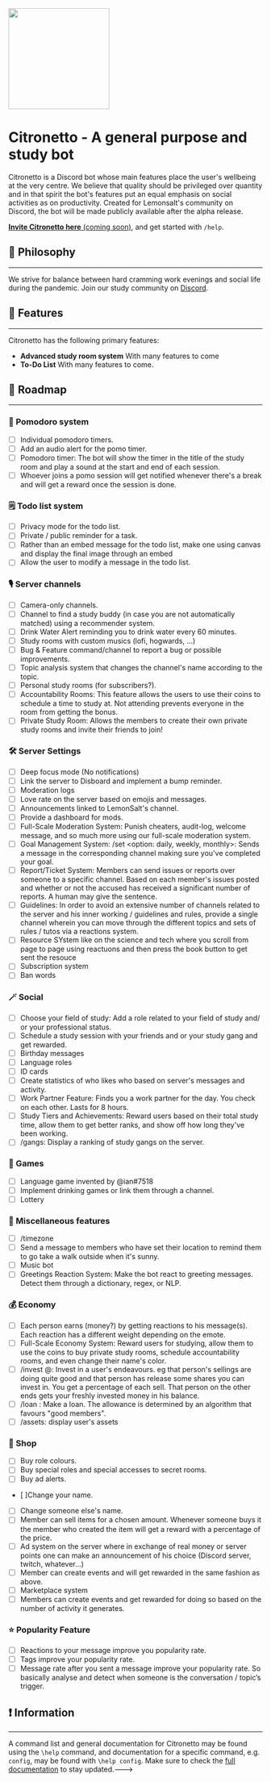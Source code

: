 <img src="https://media.discordapp.net/attachments/812014361752895529/931258758082998324/Opera_senza_titolo_80.png" data-canonical-src="https://gyazo.com/eb5c5741b6a9a16c692170a41a49c858.png" width="200" height="200" />

# Citronetto - A general purpose and study bot
Citronetto is a Discord bot whose main features place the user's wellbeing at the very centre. We believe that quality should be privileged over quantity and in that spirit the bot's features put an equal emphasis on social activities as on productivity. Created for Lemonsalt's community on Discord, the bot will be made publicly available after the alpha release.

[**Invite Citronetto here** (coming soon)](https://www.lemonsalt.studio/), and get started with `/help`.

## 💭 Philosophy
------------
We strive for balance between hard cramming work evenings and social life during the pandemic. 
Join our study community on [Discord](https://discord.gg/XFv6cYQQfv). 


## 📙 Features
------------
Citronetto has the following primary features:
- **Advanced study room system**
With many features to come  
- **To-Do List**
With many features to come.

## 🎯 Roadmap
------------
### 🍅 Pomodoro system 
- [ ] Individual pomodoro timers.
- [ ] Add an audio alert for the pomo timer.
- [ ] Pomodoro timer: The bot will show the timer in the title of the study room and play a sound at the start and end of each session.
- [ ] Whoever joins a pomo session will get notified whenever there's a break and will get a reward once the session is done.
### 🗒 Todo list system
- [ ] Privacy mode for the todo list.
- [ ] Private / public reminder for a task.
- [ ] Rather than an embed message for the todo list, make one using canvas and display the final image through an embed
- [ ] Allow the user to modify a message in the todo list.
### 🎙 Server channels
- [ ] Camera-only channels.
- [ ] Channel to find a study buddy (in case you are not automatically matched) using a recommender system.
- [ ] Drink Water Alert reminding you to drink water every 60 minutes.
- [ ] Study rooms with custom musics (lofi, hogwards, ...)
- [ ] Bug & Feature command/channel to report a bug or possible improvements.
- [ ] Topic analysis system that changes the channel's name according to the topic.
- [ ] Personal study rooms (for subscribers?).
- [ ] Accountability Rooms: This feature allows the users to use their coins to schedule a time to study at. Not attending prevents everyone in the room from getting the bonus.
- [ ] Private Study Room: Allows the members to create their own private study rooms and invite their friends to join!
### 🛠 Server Settings
- [ ] Deep focus mode (No notifications)
- [ ] Link the server to Disboard and implement a bump reminder.
- [ ] Moderation logs
- [ ] Love rate on the server based on emojis and messages.
- [ ] Announcements linked to LemonSalt's channel.
- [ ] Provide a dashboard for mods.
- [ ] Full-Scale Moderation System: Punish cheaters, audit-log, welcome message, and so much more using our full-scale moderation system.
- [ ] Goal Management System: /set <my goal> <option: daily, weekly, monthly>: Sends a message in the corresponding channel making sure you've completed your goal.
- [ ] Report/Ticket System: Members can send issues or reports over someone to a specific channel. Based on each member's issues posted and whether or not the accused has received a significant number of reports. A human may give the sentence.
- [ ] Guidelines: In order to avoid an extensive number of channels related to the server and his inner working / guidelines and rules, provide a single channel wherein you can move through the different topics and sets of rules / tutos via a reactions system.
- [ ] Resource SYstem like on the science and tech where you scroll from page to page using reactuons and then press the book button to get sent the resouce
- [ ] Subscription system
- [ ] Ban words
### 🪄 Social 
- [ ] Choose your field of study: Add a role related to your field of study and/ or your professional status.
- [ ] Schedule a study session with your friends and or your study gang and get rewarded.
- [ ] Birthday messages
- [ ] Language roles
- [ ] ID cards
- [ ] Create statistics of who likes who based on server's messages and activity.
- [ ] Work Partner Feature: Finds you a work partner for the day. You check on each other. Lasts for 8 hours.
- [ ] Study Tiers and Achievements: Reward users based on their total study time, allow them to get better ranks, and show off how long they've been working.
- [ ] /gangs: Display a ranking of study gangs on the server.
### 🎰 Games
- [ ] Language game invented by @ian#7518
- [ ] Implement drinking games or link them through a channel.
- [ ] Lottery
### 🎲 Miscellaneous features
- [ ] /timezone
- [ ] Send a message to members who have set their location to remind them to go take a walk outside when it's sunny.
- [ ] Music bot
- [ ] Greetings Reaction System: Make the bot react to greeting messages. Detect them through a dictionary, regex, or NLP.
### 💰 Economy 
- [ ] Each person earns (money?) by getting reactions to his message(s). Each reaction has a different weight depending on the emote.
- [ ] Full-Scale Economy System: Reward users for studying, allow them to use the coins to buy private study rooms, schedule accountability rooms, and even change their name's color.
 - [ ] /invest @<user>: Invest in a user's endeavours. eg that person's sellings are doing quite good and that person has release some shares you can invest in. You get a percentage of each sell. That person on the other ends gets your freshly invested money in his balance.
 - [ ] /loan <amount>: Make a loan. The allowance is determined by an algorithm that favours "good members". 
 - [ ] /assets: display user's assets
 ### 🛒 Shop
- [ ] Buy role colours.
- [ ] Buy special roles and special accesses to secret rooms.
- [ ] Buy ad alerts.
- [ ]Change your name.
- [ ] Change someone else's name.
- [ ] Member can sell items for a chosen amount. Whenever someone buys it the member who created the item will get a reward with a percentage of the price.
- [ ] Ad system on the server where in exchange of real money or server points one can make an announcement of his choice (Discord server, twitch, whatever...)
- [ ] Member can create events and will get rewarded in the same fashion as above.
- [ ] Marketplace system
- [ ] Members can create events and get rewarded for doing so based on the number of activity it generates.
### ⭐️ Popularity Feature
- [ ] Reactions to your message improve you popularity rate.
- [ ] Tags improve your popularity rate.
- [ ] Message rate after you sent a message improve your popularity rate. So basically analyse and detect when someone is the conversation / topic’s trigger.

## ❗️ Information
------------
A command list and general documentation for Citronetto may be found using the `\help` command, and documentation for a specific command, e.g. `config`, may be found with `\help config`.
Make sure to check the [full documentation](https://www.notion.so/nicograssetto/Citronetto-bd11b555c2a24bc692525fe0c903c59b) to stay updated.--->

